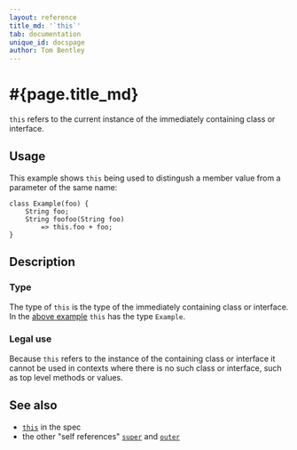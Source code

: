 ```yaml
---
layout: reference
title_md: '`this`'
tab: documentation
unique_id: docspage
author: Tom Bentley
---
```


# #{page.title_md}

`this` refers to the current instance of the immediately containing class or interface.

## Usage 

This example shows `this` being used to distingush a member value from a 
parameter of the same name:

    class Example(foo) {
        String foo;
        String foofoo(String foo) 
            => this.foo + foo;
    }

## Description

### Type

The type of `this` is the type of the immediately containing class or interface. 
In the [above example](#usage) `this` has the type `Example`.

### Legal use

Because `this` refers to the instance of the containing class or interface
it cannot be used in contexts where there is no such class or interface, 
such as top level methods or values.

## See also

* [`this`](#{site.urls.spec_current}#this) in the spec
* the other "self references" [`super`](../super) and [`outer`](../super)
